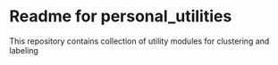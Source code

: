 # Readme for personal_utilities

This repository contains collection of utility modules for clustering and labeling
